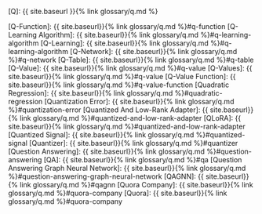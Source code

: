 [Q]: {{ site.baseurl }}{% link glossary/q.md %}

[Q-Function]: {{ site.baseurl}}{% link glossary/q.md %}#q-function
[Q-Learning Algorithm]: {{ site.baseurl}}{% link glossary/q.md %}#q-learning-algorithm
[Q-Learning]: {{ site.baseurl}}{% link glossary/q.md %}#q-learning-algorithm
[Q-Network]: {{ site.baseurl}}{% link glossary/q.md %}#q-network
[Q-Table]: {{ site.baseurl}}{% link glossary/q.md %}#q-table
[Q-Value]: {{ site.baseurl}}{% link glossary/q.md %}#q-value
[Q-Values]: {{ site.baseurl}}{% link glossary/q.md %}#q-value
[Q-Value Function]: {{ site.baseurl}}{% link glossary/q.md %}#q-value-function
[Quadratic Regression]: {{ site.baseurl}}{% link glossary/q.md %}#quadratic-regression
[Quantization Error]: {{ site.baseurl}}{% link glossary/q.md %}#quantization-error
[Quantized And Low-Rank Adapter]: {{ site.baseurl}}{% link glossary/q.md %}#quantized-and-low-rank-adapter
[QLoRA]: {{ site.baseurl}}{% link glossary/q.md %}#quantized-and-low-rank-adapter
[Quantized Signal]: {{ site.baseurl}}{% link glossary/q.md %}#quantized-signal
[Quantizer]: {{ site.baseurl}}{% link glossary/q.md %}#quantizer
[Question Answering]: {{ site.baseurl}}{% link glossary/q.md %}#question-answering
[QA]: {{ site.baseurl}}{% link glossary/q.md %}#qa
[Question Answering Graph Neural Network]: {{ site.baseurl}}{% link glossary/q.md %}#question-answering-graph-neural-network
[QAGNN]: {{ site.baseurl}}{% link glossary/q.md %}#qagnn
[Quora Company]: {{ site.baseurl}}{% link glossary/q.md %}#quora-company
[Quora]: {{ site.baseurl}}{% link glossary/q.md %}#quora-company
